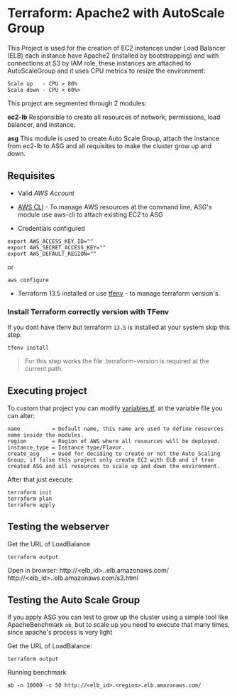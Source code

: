 # Terraform: Apache2 with AutoScale Group

This Project is used for the creation of EC2 instances under Load Balancer (ELB) each instance have Apache2 (installed by bootstrapping) and with connections at S3 by IAM role, these instances are attached to AutoScaleGroup and it uses CPU metrics to resize the environment:
```
Scale up   - CPU > 80%
Scale down - CPU < 60%>
```

This project are segmented through 2 modules:

**ec2-lb**
Responsible to create all resources of network, permissions, load balancer, and instance.

**asg**
This module is used to create Auto Scale Group, attach the instance from ec2-lb to ASG and all requisites to make the cluster grow up and down.

## Requisites

- Valid *AWS Account*

-  [AWS CLI](https://docs.aws.amazon.com/cli/latest/userguide/install-cliv2.html) - To manage AWS resources at the command line, ASG's module use aws-cli to attach existing EC2 to ASG

- Credentials configured

```
export AWS_ACCESS_KEY_ID=""
export AWS_SECRET_ACCESS_KEY=""
export AWS_DEFAULT_REGION=""
```
or
```
aws configure
```

- Terraform 13.5 installed or use [tfenv](https://github.com/tfutils/tfenv) - to manage terraform version's.


### Install Terraform correctly version with TFenv
If you dont have tfenv but terraform `13.5` is installed at your system skip this step.
```
tfenv install
```
> For this step works the file .terraform-version is required at the current path.


## Executing project

To custom that project you can modify [variables.tf](https://github.com/leonardomoraesmendes/apache-autoscale/blob/master/variables.tf), at the variable file you can alter:
```
name          = Default name, this name are used to define resources name inside the modules.
region        = Region of AWS where all resources will be deployed.
instance_type = Instance type/Flavor.
create_asg    = Used for deciding to create or not the Auto Scaling Group, if false this project only create EC2 with ELB and if true created ASG and all resources to scale up and down the environment.
```

After that just execute:
```
terraform init
terraform plan
terraform apply
```

## Testing the webserver
Get the URL of LoadBalance
```
terraform output  
```
Open in browser:
http://<elb_id>.<region>.elb.amazonaws.com/
http://<elb_id>.<region>.elb.amazonaws.com/s3.html

## Testing the Auto Scale Group
If you apply ASG you can test to grow up the cluster using a simple tool like ApacheBenchmark `ab`, but to scale up you need to execute that many times, since apache's process is very light

Get the URL of LoadBalance:
```
terraform output  
```
Running benchmark
```
ab -n 10000 -c 50 http://<elb_id>.<region>.elb.amazonaws.com/
```